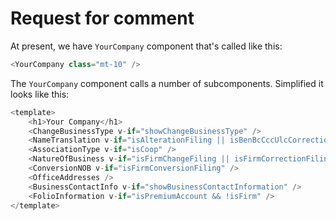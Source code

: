 # Request for comment

At present, we have `YourCompany` component that's called like this:

```javascript
<YourCompany class="mt-10" />
```

The `YourCompany` component calls a number of subcomponents.  Simplified it looks
like this:

```javascript
<template>
    <h1>Your Company</h1>
    <ChangeBusinessType v-if="showChangeBusinessType" />
    <NameTranslation v-if="isAlterationFiling || isBenBcCccUlcCorrectionFiling || isRestorationFiling" />
    <AssociationType v-if="isCoop" />
    <NatureOfBusiness v-if="isFirmChangeFiling || isFirmCorrectionFiling" />
    <ConversionNOB v-if="isFirmConversionFiling" />
    <OfficeAddresses />
    <BusinessContactInfo v-if="showBusinessContactInformation" />
    <FolioInformation v-if="isPremiumAccount && !isFirm" />
</template>
```


